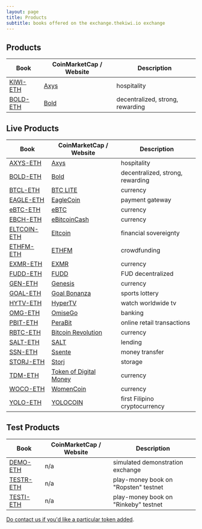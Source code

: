 ```yaml
---
layout: page
title: Products
subtitle: books offered on the exchange.thekiwi.io exchange
---
```


## Products

|Book|CoinMarketCap / Website|Description|
|------|----|----|
|[KIWI-ETH](http://exchange.kiwi.io/exchange/?pairId=AXYS-ETH)|[Axys](https://www.axysblockchain.co/)|hospitality|
|[BOLD-ETH](http://exchange.kiwi.io/exchange/?pairId=BOLD-ETH)|[Bold](http://www.boldtoken.io/)|decentralized, strong, rewarding|

## Live Products

|Book|CoinMarketCap / Website|Description|
|------|----|----|
|[AXYS-ETH](http://exchange.kiwi.io/exchange/?pairId=AXYS-ETH)|[Axys](https://www.axysblockchain.co/)|hospitality|
|[BOLD-ETH](http://exchange.kiwi.io/exchange/?pairId=BOLD-ETH)|[Bold](http://www.boldtoken.io/)|decentralized, strong, rewarding|
|[BTCL-ETH](http://exchange.kiwi.io/exchange/?pairId=BTCL-ETH)|[BTC LITE](http://btclite.org/)|currency|
|[EAGLE-ETH](http://exchange.kiwi.io/exchange/?pairId=EAGLE-ETH)|[EagleCoin](https://eaglepay.io/)|payment gateway|
|[eBTC-ETH](http://exchange.kiwi.io/exchange/?pairId=eBTC-ETH)|[eBTC](https://coinmarketcap.com/currencies/ebtcnew/)|currency|
|[EBCH-ETH](http://exchange.kiwi.io/exchange/?pairId=EBCH-ETH)|[eBitcoinCash](https://coinmarketcap.com/currencies/ebitcoin-cash/)|currency|
|[ELTCOIN-ETH](http://exchange.kiwi.io/exchange/?pairId=ELTCOIN-ETH)|[Eltcoin](https://coinmarketcap.com/currencies/eltcoin/)|financial sovereignty|
|[ETHFM-ETH](http://exchange.kiwi.io/exchange/?pairId=ETHFM-ETH)|[ETHFM](https://ethereumfundme.com/)|crowdfunding|
|[EXMR-ETH](http://exchange.kiwi.io/exchange/?pairId=EXMR-ETH)|[EXMR](https://exmr.io/)|currency|
|[FUDD-ETH](http://exchange.kiwi.io/exchange/?pairId=FUDD-ETH)|[FUDD](https://dimoncoin.org/)|FUD decentralized|
|[GEN-ETH](http://exchange.kiwi.io/exchange/?pairId=GEN-ETH)|[Genesis](http://genesiscoin.io/)|currency|
|[GOAL-ETH](http://exchange.kiwi.io/exchange/?pairId=GOAL-ETH)|[Goal Bonanza](https://goalbonanza.com/ico/en/)|sports lottery|
|[HYTV-ETH](http://exchange.kiwi.io/exchange/?pairId=HYTV-ETH)|[HyperTV](https://www.hypertvtoken.info/)|watch worldwide tv|
|[OMG-ETH](http://exchange.kiwi.io/exchange/?pairId=OMG-ETH)|[OmiseGo](https://coinmarketcap.com/assets/omisego/)|banking|
|[PBIT-ETH](http://exchange.kiwi.io/exchange/?pairId=PBIT-ETH)|[PeraBit](http://www.perabitcoin.com/)|online retail transactions|
|[RBTC-ETH](http://exchange.kiwi.io/exchange/?pairId=RBTC-ETH)|[Bitcoin Revolution](https://www.bitcoinrevolution.site/)|currency|
|[SALT-ETH](http://exchange.kiwi.io/exchange/?pairId=SALT-ETH)|[SALT](https://coinmarketcap.com/assets/salt/)|lending|
|[SSN-ETH](http://exchange.kiwi.io/exchange/?pairId=SSN-ETH)|[Ssente](https://www.ssente.site/)|money transfer|
|[STORJ-ETH](http://exchange.kiwi.io/exchange/?pairId=STORJ-ETH)|[Storj](https://coinmarketcap.com/assets/storj/)|storage|
|[TDM-ETH](http://exchange.kiwi.io/exchange/?pairId=TDM-ETH)|[Token of Digital Money](http://tokenofdigitalmoney.com/)|currency|
|[WOCO-ETH](http://exchange.kiwi.io/exchange/?pairId=WOCO-ETH)|[WomenCoin](http://womencoin.udo.tattoo/)|currency|
|[YOLO-ETH](http://exchange.kiwi.io/exchange/?pairId=YOLO-ETH)|[YOLOCOIN](https://www.ethyolo.com/)|first Filipino cryptocurrency|

## Test Products

|Book|CoinMarketCap / Website|Description|
|------|----|----|
|[DEMO-ETH](http://exchange.thekiwi.io/exchange/?pairId=DEMO-ETH&vu=1)|n/a|simulated demonstration exchange|
|[TESTR-ETH](http://exchange.thekiwi.io/exchange/?pairId=TESTR-ETH&vu=1)|n/a|play-money book on "Ropsten" testnet|
|[TESTI-ETH](http://exchange.thekiwi.io/exchange/?pairId=TESTI-ETH&vu=1)|n/a|play-money book on "Rinkeby" testnet|

[Do contact us if you'd like a particular token added](/help/listing-a-token/).

